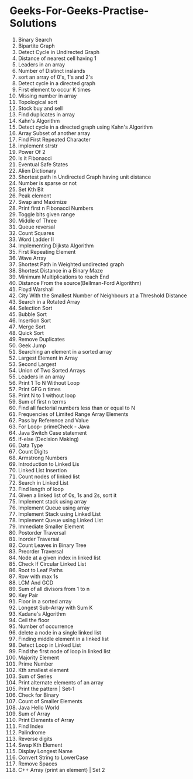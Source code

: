 # Geeks-For-Geeks-Practise-Solutions
1. Binary Search
2. Bipartite Graph
3. Detect Cycle in Undirected Graph
4. Distance of nearest cell having 1
5. Leaders in an array
6. Number of Distinct inslands
7. sort an array of 0's, 1's and 2's
8. Detect cycle in a directed graph
9. First element to occur K times
10. Missing number in array
11. Topological sort
12. Stock buy and sell
13. Find duplicates in array
14. Kahn's Algorithm
15. Detect cycle in a directed graph using Kahn's Algorithm
16. Array Subset of another array
17. Find First Repeated Character
18. implement strstr
19. Power Of 2
20. Is it Fibonacci
21. Eventual Safe States
22. Alien Dictionary
23. Shortest path in Undirected Graph having unit distance
24. Number is sparse or not
25. Set Kth Bit
26. Peak element
27. Swap and Maximize
28. Print first n Fibonacci Numbers
29. Toggle bits given range
30. Middle of Three
31. Queue reversal
32. Count Squares
33. Word Ladder II
34. Implementing Dijksta Algorithm
35. First Repeating Element
36. Wave Array
39. Shortest Path in Weighted undirected graph
40. Shortest Distance in a Binary Maze
41. Minimum Multiplications to reach End
42. Distance From the source(Bellman-Ford Algorithm)
43. Floyd Warshall
44. City With the Smallest Number of Neighbours at a Threshold Distance
45. Search in a Rotated Array
46. Selection Sort
47. Bubble Sort
48. Insertion Sort
49. Merge Sort
50. Quick Sort
51. Remove Duplicates
52. Geek Jump
53. Searching an element in a sorted array
54. Largest Element in Array
55. Second Largest
56. Union of Two Sorted Arrays
57. Leaders in an array
58. Print 1 To N Without Loop
59. Print GFG n times
60. Print N to 1 without loop
61. Sum of first n terms 
62. Find all factorial numbers less than or equal to N
63. Frequencies of Limited Range Array Elements
64. Pass by Reference and Value
65. For Loop- primeCheck - Java
66. Java Switch Case statement
67. if-else (Decision Making)
68. Data Type
69. Count Digits
70. Armstrong Numbers
71. Introduction to Linked Lis
72. Linked List Insertion
73. Count nodes of linked list
74. Search in Linked List
75. Find length of loop
76. Given a linked list of 0s, 1s and 2s, sort it
77. Implement stack using array
78. Implement Queue using array
79. Implement Stack using Linked List
80. Implement Queue using Linked List
81. Immediate Smaller Element
82. Postorder Traversal
83. Inorder Traversal
84. Count Leaves in Binary Tree
85. Preorder Traversal
86. Node at a given index in linked list
87. Check If Circular Linked List
88. Root to Leaf Paths
89. Row with max 1s
90. LCM And GCD
91. Sum of all divisors from 1 to n
92. Key Pair
93. Floor in a sorted array
94. Longest Sub-Array with Sum K
95. Kadane's Algorithm
96. Ceil the floor
97. Number of occurrence
98. delete a node in a single linked list
99. Finding middle element in a linked list
100. Detect Loop in Linked List
101. Find the first node of loop in linked list
102. Majority Element
103. Prime Number
104. Kth smallest element
105. Sum of Series
106. Print alternate elements of an array
107. Print the pattern | Set-1
108. Check for Binary
109. Count of Smaller Elements
110. Java Hello World
111. Sum of Array
112. Print Elements of Array
113. Find Index
114. Palindrome
115. Reverse digits
116. Swap Kth Element
117. Display Longest Name
118. Convert String to LowerCase
119. Remove Spaces
120. C++ Array (print an element) | Set 2
